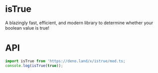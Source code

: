 # isTrue
A blazingly fast, efficient, and modern library to determine whether your boolean value is true!

# API
```ts
import isTrue from 'https://deno.land/x/istrue/mod.ts;
console.log(isTrue(true));
```
